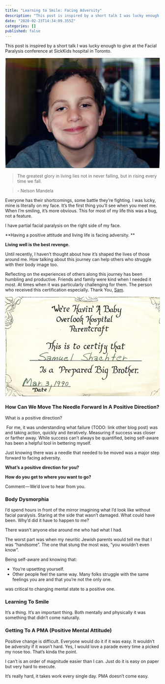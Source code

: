 ```yaml
---
title: "Learning to Smile: Facing Adversity"
description: "This post is inspired by a short talk I was lucky enough to give at the Facial Paralysis conference at SickKids hospital in Toronto."
date: "2020-02-23T14:34:09.355Z"
categories: []
published: false
---
```


This post is inspired by a short talk I was lucky enough to give at the Facial Paralysis conference at SickKids hospital in Toronto.

![](./asset-1.jpeg)

> The greatest glory in living lies not in never falling, but in rising every time we fall.

> \- Nelson Mandela

Everyone has their shortcomings, some battle they’re fighting. I was lucky, mine is literally on my face. It’s the first thing you’ll see when you meet me. When I’m smiling, it’s more obvious. This for most of my life this was a bug, not a feature.

I have partial facial paralysis on the right side of my face.

**Having a positive attitude and living life is facing adversity. **

**Living well is the best revenge.**

Until recently, I haven’t thought about how it’s shaped the lives of those around me. How talking about this journey can help others who struggle with their body image too.

Reflecting on the experiences of others along this journey has been humbling and productive. Friends and family were kind when I needed it most. At times when it was particularly challenging for them. The person who received this certification especially. Thank You, [Sam](https://medium.com/u/7427ec929f33).

![](./asset-2.jpeg)

### How Can We Move The Needle Forward In A Positive Direction?

What is a positive direction?

 For me, it was understanding what failure (TODO: link other blog post) was and taking action, quickly and iteratively. Measuring if success was closer or farther away. While success can’t always be quantified, being self-aware has been a helpful tool in bettering myself.

Just knowing there was a needle that needed to be moved was a major step forward to facing adversity.

**What’s a positive direction for you?**

**How do you get to where you want to go?**

Comment — We’d love to hear from you.

### Body Dysmorphia

I’d spend hours in front of the mirror imagining what I’d look like without facial paralysis. Staring at the side that wasn’t damaged. What could have been. Why’d did it have to happen to me?

There wasn’t anyone else around me who had what I had. 

The worst part was when my neuritic Jewish parents would tell me that I was “handsome”. The one that stung the most was, “you wouldn’t even know”.

Being self-aware and knowing that:

-   You’re upsetting yourself.
-   Other people feel the same way. Many folks struggle with the same feelings you are and that you’re not the only one.

was critical to changing mental state to a positive one.

### Learning To Smile

It’s a thing. It’s an important thing. Both mentally and physically it was something that didn’t come naturally. 

### Getting To A PMA (Positive Mental Attitude)

Positive change is difficult. Everyone would do it if it was easy. It wouldn’t be adversity if it wasn’t hard. Yes, I would love a parade every time a picked my nose too. That’s kinda the point.

I can’t is an order of magnitude easier than I can. Just do it is easy on paper but very hard to execute. 

It’s really hard, it takes work every single day. PMA doesn’t come easy.

